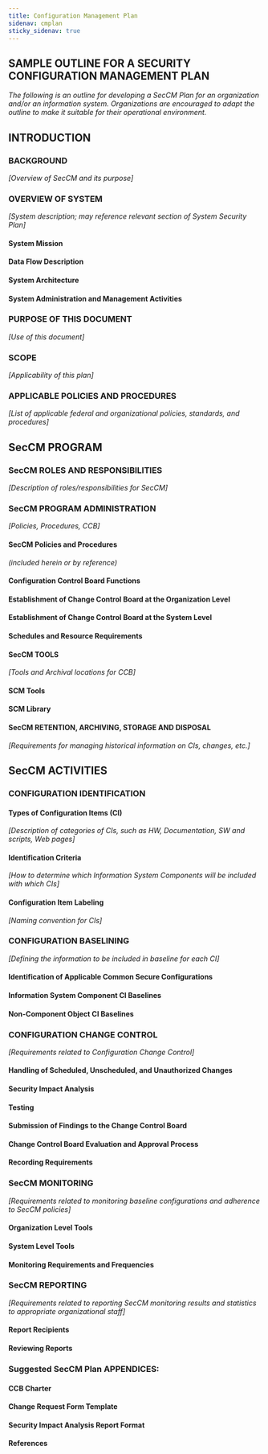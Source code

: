 ```yaml
---
title: Configuration Management Plan
sidenav: cmplan
sticky_sidenav: true
---
```


## SAMPLE OUTLINE FOR A SECURITY CONFIGURATION MANAGEMENT PLAN
_The following is an outline for developing a SecCM Plan for an organization and/or an
information system. Organizations are encouraged to adapt the outline to make it suitable for their operational environment._

## INTRODUCTION
### BACKGROUND
_[Overview of SecCM and its purpose]_

### OVERVIEW OF SYSTEM
_[System description; may reference relevant section of System Security Plan]_

#### System Mission
#### Data Flow Description
#### System Architecture
#### System Administration and Management Activities
### PURPOSE OF THIS DOCUMENT
_[Use of this document]_

### SCOPE
_[Applicability of this plan]_

### APPLICABLE POLICIES AND PROCEDURES
_[List of applicable federal and organizational policies, standards, and procedures]_

## SecCM PROGRAM
### SecCM ROLES AND RESPONSIBILITIES
_[Description of roles/responsibilities for SecCM]_

### SecCM PROGRAM ADMINISTRATION
_[Policies, Procedures, CCB]_

#### SecCM Policies and Procedures
_(included herein or by reference)_

#### Configuration Control Board Functions
#### Establishment of Change Control Board at the Organization Level
#### Establishment of Change Control Board at the System Level
#### Schedules and Resource Requirements
#### SecCM TOOLS
_[Tools and Archival locations for CCB]_

#### SCM Tools
#### SCM Library
#### SecCM RETENTION, ARCHIVING, STORAGE AND DISPOSAL
_[Requirements for managing historical information on CIs, changes, etc.]_

## SecCM ACTIVITIES
### CONFIGURATION IDENTIFICATION
#### Types of Configuration Items (CI)
_[Description of categories of CIs, such as HW, Documentation, SW and scripts, Web pages]_

#### Identification Criteria
_[How to determine which Information System Components will be included with which CIs]_

#### Configuration Item Labeling
_[Naming convention for CIs]_

### CONFIGURATION BASELINING
_[Defining the information to be included in baseline for each CI]_

#### Identification of Applicable Common Secure Configurations
#### Information System Component CI Baselines
#### Non-Component Object CI Baselines
### CONFIGURATION CHANGE CONTROL
_[Requirements related to Configuration Change Control]_

#### Handling of Scheduled, Unscheduled, and Unauthorized Changes
#### Security Impact Analysis
#### Testing
#### Submission of Findings to the Change Control Board
#### Change Control Board Evaluation and Approval Process
#### Recording Requirements
### SecCM MONITORING
_[Requirements related to monitoring baseline configurations and adherence to SecCM policies]_

#### Organization Level Tools
#### System Level Tools
#### Monitoring Requirements and Frequencies
### SecCM REPORTING
_[Requirements related to reporting SecCM monitoring results and statistics to appropriate organizational staff]_

#### Report Recipients
#### Reviewing Reports

### Suggested SecCM Plan APPENDICES:
#### CCB Charter
#### Change Request Form Template
#### Security Impact Analysis Report Format
#### References
